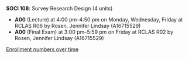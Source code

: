 **SOCI 108**: Survey Research Design (4 units)

- **A00** (Lecture) at 4:00 pm–4:50 pm on Monday, Wednesday, Friday at RCLAS R06 by Rosen, Jennifer Lindsay (A16715529)
- **A00** (Final Exam) at 3:00 pm–5:59 pm on Friday at RCLAS R02 by Rosen, Jennifer Lindsay (A16715529)

[Enrollment numbers over time](./SOCI108.tsv)

